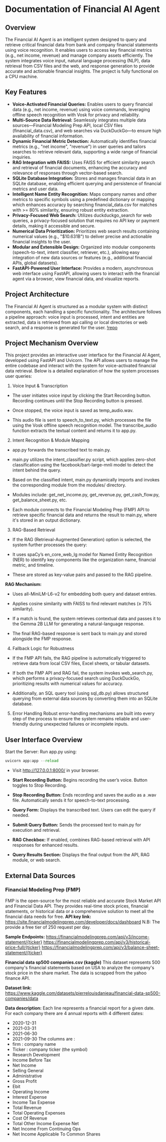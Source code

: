 # Documentation of Financial AI Agent
## Overview
The Financial AI Agent is an intelligent system designed to query and retrieve critical financial data from bank and company financial statements using voice recognition. It enables users to access key financial metrics (e.g., net income, revenue) and manage company assets efficiently. The system integrates voice input, natural language processing (NLP), data retrieval from CSV files and the web, and response generation to provide accurate and actionable financial insights. The project is fully functional on a CPU machine.




## Key Features
- **Voice-Activated Financial Queries:** Enables users to query financial data (e.g., net income, revenue) using voice commands, leveraging offline speech recognition with Vosk for privacy and reliability.
- **Multi-Source Data Retrieval:** Seamlessly integrates multiple data sources—Financial Modeling Prep API, local CSV files (financial_data.csv), and web searches via DuckDuckGo—to ensure high availability of financial information.
- **Dynamic Financial Metric Detection:** Automatically identifies financial metrics (e.g., "net income", "revenue") in user queries and tailors searches to retrieve relevant data, supporting a wide range of financial inquiries.
- **RAG Integration with FAISS:** Uses FAISS for efficient similarity search and retrieval of financial documents, enhancing the accuracy and relevance of responses through vector-based search.
- **SQLite Database Integration:** Stores and manages financial data in an SQLite database, enabling efficient querying and persistence of financial metrics and user data.
- **Intelligent Name Entity Recognition:** Maps company names and other metrics to specific symbols using a predefined dictionary or mapping which enhances accuracy by searching financial_data.csv for matches with >= 80% similarity, ensuring robust entity extraction.
- **Privacy-Focused Web Search:** Utilizes duckduckgo_search for web queries, a privacy-focused solution that requires no API key or payment details, making it accessible and secure.
- **Numerical Data Prioritization:** Prioritizes web search results containing numerical values (e.g., "$10.631B") to deliver precise and actionable financial insights to the user.
- **Modular and Extensible Design:** Organized into modular components (speech-to-text, intent classifier, retriever, etc.), allowing easy integration of new data sources or features (e.g., additional financial APIs, global datasets).
- **FastAPI-Powered User Interface:** Provides a modern, asynchronous web interface using FastAPI, allowing users to interact with the financial agent via a browser, view financial data, and visualize reports.


## Project Architecture                      
The Financial AI Agent is structured as a modular system with distinct components, each handling a specific functionality. The architecture follows a pipeline approach: voice input is processed, intent and entities are extracted, data is retrieved from api calling or local directories or web search, and a response is generated for the user.
[!repo](./repo.jpg)


## Project Mechanism Overview
This project provides an interactive user interface for the Financial AI Agent, developed using FastAPI and Uvicorn. The API allows users to manage the entire codebase and interact with the system for voice-activated financial data retrieval. Below is a detailed explanation of how the system processes user queries:
1. Voice Input & Transcription
- The user initiates voice input by clicking the Start Recording button. Recording continues until the Stop Recording button is pressed.


- Once stopped, the voice input is saved as temp_audio.wav.


- This audio file is sent to speech_to_text.py, which processes the file using the Vosk offline speech recognition model. The transcribe_audio function extracts the textual content and returns it to app.py.



2. Intent Recognition & Module Mapping
- app.py forwards the transcribed text to main.py.


- main.py utilizes the intent_classifier.py script, which applies zero-shot classification using the facebook/bart-large-mnli model to detect the intent behind the query.


- Based on the classified intent, main.py dynamically imports and invokes the corresponding module from the modules/ directory.


- Modules include:
get_net_income.py, get_revenue.py, get_cash_flow.py, get_balance_sheet.py, etc.


- Each module connects to the Financial Modeling Prep (FMP) API to retrieve specific financial data and returns the result to main.py, where it's stored in an output dictionary.




3. RAG-Based Retrieval
- If the RAG (Retrieval-Augmented Generation) option is selected, the system further processes the query:


- It uses spaCy’s en_core_web_lg model for Named Entity Recognition (NER) to identify key components like the organization name, financial metric, and timeline.


- These are stored as key-value pairs and passed to the RAG pipeline.


**RAG Mechanism:**
- Uses all-MiniLM-L6-v2 for embedding both query and dataset entries.


- Applies cosine similarity with FAISS to find relevant matches (≥ 75% similarity).


- If a match is found, the system retrieves contextual data and passes it to the Gemma 2B LLM for generating a natural-language response.


- The final RAG-based response is sent back to main.py and stored alongside the FMP response.



4. Fallback Logic for Robustness
- If the FMP API fails, the RAG pipeline is automatically triggered to retrieve data from local CSV files, Excel sheets, or tabular datasets.


- If both the FMP API and RAG fail, the system invokes web_search.py, which performs a privacy-focused search using DuckDuckGo, prioritizing results with numerical values for accuracy.


- Additionally, an SQL query tool (using sql_db.py) allows structured querying from external data sources by converting them into an SQLite database.



5. Error Handling
Robust error-handling mechanisms are built into every step of the process to ensure the system remains reliable and user-friendly during unexpected failures or incomplete inputs.

## User Interface Overview
Start the Server:  Run app.py using:
```python
uvicorn app:app --reload
```

 - Visit http://127.0.0.1:8000/ in your browser.


- **Start Recording Button:**
 Begins recording the user’s voice. Button toggles to Stop Recording.


- **Stop Recording Button:**
 Ends recording and saves the audio as a .wav file. Automatically sends it for speech-to-text processing.


- **Query Form:**
 Displays the transcribed text. Users can edit the query if needed.


- **Submit Query Button:**
 Sends the processed text to main.py for execution and retrieval.


- **RAG Checkbox:**
 If enabled, combines RAG-based retrieval with API responses for enhanced results.


- **Query Results Section:**
 Displays the final output from the API, RAG module, or web search.


## External Data Sources
### Financial Modeling Prep (FMP)
FMP is the open-source for the most reliable and accurate Stock Market API and Financial Data API. They provides real-time stock prices, financial statements, or historical data or a comprehensive solution to meet all the financial data needs for free.
**API key link:** https://site.financialmodelingprep.com/developer/docs/dashboard
N.B: The provide a free tier of 250 request per day.

**Sample Endpoints:**
https://financialmodelingprep.com/api/v3/income-statement/{ticker}
https://financialmodelingprep.com/api/v3/historical-price-full/{ticker}
https://financialmodelingprep.com/api/v3/balance-sheet-statement/{ticker}

**Financial data sp500 companies.csv (kaggle)**
This dataset represents 500 company's financial statements  based on USA to analyze the company's stock price in the share market. The data is scrapped from the yahoo finance API.

**Dataset link:** https://www.kaggle.com/datasets/pierrelouisdanieau/financial-data-sp500-companies/data

**Data description:**
Each line represents a financial report for a given date.
For each company there are 4 annual reports with 4 different dates:
- 2020-12-31
- 2021-03-31
- 2021-06-30
- 2021-09-30
The columns are :
- firm : company name
- Ticker : company ticker (the symbol)
- Research Development
- Income Before Tax
- Net Income
- Selling General
- Administrative
- Gross Profit
- Ebit
- Operating Income
- Interest Expense
- Income Tax Expense
- Total Revenue
- Total Operating Expenses
- Cost Of Revenue
- Total Other Income Expense Net
- Net Income From Continuing Ops
- Net Income Applicable To Common Shares
